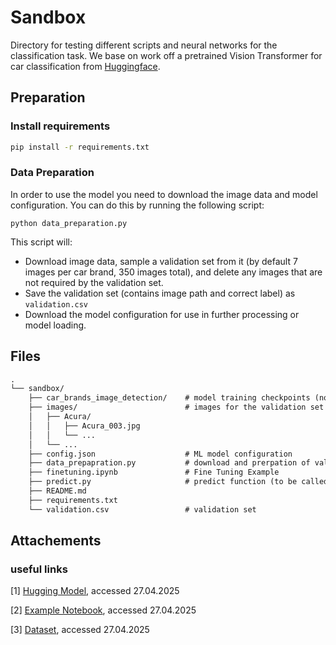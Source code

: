 # Sandbox

Directory for testing different scripts and neural networks for the classification task.
We base on work off a pretrained Vision Transformer for car classification
from [Huggingface](https://huggingface.co/dima806/car_brands_image_detection/tree/main).

## Preparation

### Install requirements
```bash
pip install -r requirements.txt
```

### Data Preparation
In order to use the model you need to download the image data and model configuration. You can do this by running the
following script:

```
python data_preparation.py
```

This script will:

- Download image data, sample a validation set from it (by default 7 images per car brand, 350 images total), and delete
  any images that are not required by the validation set.
- Save the validation set (contains image path and correct label) as `validation.csv`
- Download the model configuration for use in further processing or model loading.


## Files
```txt
.
└── sandbox/
    ├── car_brands_image_detection/    # model training checkpoints (not pushed)
    ├── images/                        # images for the validation set (not pushed)/
    │   ├── Acura/
    │   │   ├── Acura_003.jpg
    │   │   └── ...
    │   └── ...
    ├── config.json                    # ML model configuration
    ├── data_prepapration.py           # download and prerpation of validation set   
    ├── finetuning.ipynb               # Fine Tuning Example
    ├── predict.py                     # predict function (to be called from app)
    ├── README.md          
    ├── requirements.txt
    └── validation.csv                 # validation set
```

## Attachements
### useful links
[1] [Hugging Model](https://huggingface.co/dima806/car_brands_image_detection), accessed 27.04.2025

[2] [Example Notebook](https://www.kaggle.com/code/dima806/car-brands-image-detection-vit), accessed 27.04.2025

[3] [Dataset](https://www.kaggle.com/datasets/yamaerenay/100-images-of-top-50-car-brands), accessed 27.04.2025